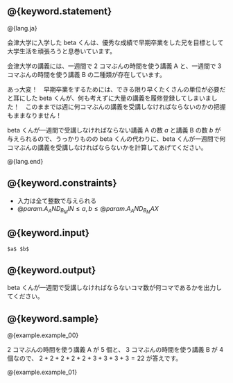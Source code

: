 ## @{keyword.statement}

@{lang.ja}

会津大学に入学した beta くんは、優秀な成績で早期卒業をした兄を目標として大学生活を頑張ろうと息巻いています。

会津大学の講義には、一週間で $2$ コマぶんの時間を使う講義 A と、一週間で $3$ コマぶんの時間を使う講義 B の二種類が存在しています。

あっ大変！　早期卒業をするためには、できる限り早くたくさんの単位が必要だと耳にした beta くんが、何も考えずに大量の講義を履修登録してしまいました！　このままでは週に何コマぶんの講義を受講しなければならないのかの把握もままなりません！

beta くんが一週間で受講しなければならない講義 A の数 $a$ と講義 B の数 $b$ が与えられるので、うっかりものの beta くんの代わりに、beta くんが一週間で何コマぶんの講義を受講しなければならないかを計算してあげてください。

@{lang.end}

## @{keyword.constraints}

- 入力は全て整数で与えられる
- $@{param.A_AND_B_MIN} \leq a, b \leq @{param.A_AND_B_MAX}$


## @{keyword.input}

```
$a$ $b$
```

## @{keyword.output}

beta くんが一週間で受講しなければならないコマ数が何コマであるかを出力してください。

## @{keyword.sample}

@{example.example_00}

$2$ コマぶんの時間を使う講義 A が $5$ 個と、 $3$ コマぶんの時間を使う講義 B が $4$ 個なので、 $2+2+2+2+2+3+3+3+3=22$ が答えです。

@{example.example_01}
